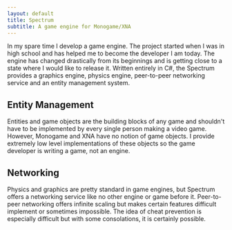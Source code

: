 ```yaml
---
layout: default
title: Spectrum
subtitle: A game engine for Monogame/XNA
---
```


In my spare time I develop a game engine. The project started when I was in high school and has helped me
to become the developer I am today. The engine has changed drastically from its beginnings and is getting close
to a state where I would like to release it. Written entirely in C#, the Spectrum provides a graphics engine,
physics engine, peer-to-peer networking service and an entity management system.

Entity Management
---
Entities and game objects are the building blocks of any game and shouldn't have to be implemented by every
single person making a video game. However, Monogame and XNA have no notion of game objects. I provide extremely 
low level implementations of these objects so the game developer is writing a game, not an engine.

Networking
---
Physics and graphics are pretty standard in game engines, but Spectrum offers a networking service like
no other engine or game before it. Peer-to-peer networking offers infinite scaling but makes certain
features difficult implement or sometimes impossible. The idea of cheat prevention is especially difficult
but with some consolations, it is certainly possible.